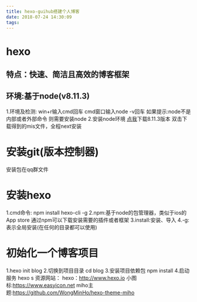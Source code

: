 ```yaml
---
title: hexo-guihub搭建个人博客
date: 2018-07-24 14:30:09
tags:
---
```

# hexo
## 特点：快速、简洁且高效的博客框架
## 环境:基于node(v8.11.3)
   1.环境及检测:
      win+r输入cmd回车
      cmd窗口输入node -v回车
      如果提示:node不是内部或者外部命令
      则需要安装node
    2.安装node环境
       [点我](https://nodejs.org/zh-cn/)下载8.11.3版本
       双击下载得到的mis文件，全程next安装
# 安装git(版本控制器)
  安装包在qq群文件
# 安装hexo
1.cmd命令: npm install hexo-cli -g
2.npm:基于node的包管理器，类似于ios的App store
    通过npm可以下载安装需要的插件或者框架
3.install:安装、导入
4.-g:表示全局安装(在任何的目录都可以使用)
# 初始化一个博客项目
  1.hexo init blog
  2.切换到项目目录
     cd blog
  3.安装项目依赖包
     npm install
  4.启动服务
     hexo s
资源网站：
hexo：http://www.hexo.io
小图标:https://www.easyicon.net
miho主题:https://github.com/WongMinHo/hexo-theme-miho